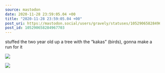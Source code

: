 ```yaml
---
source: mastodon
date: 2020-11-28 23:59:05.04 +00
title: "2020-11-28 23:59:05.04 +00"
post_uri: https://mastodon.social/users/gravely/statuses/105290658284967703
post_id: 105290658284967703
---
```

stuffed the two year old up a tree with the “kakas” (birds), gonna make a run for it


![](/images/105290658107037904.jpg)

![](/images/105290658202162508.jpg)

